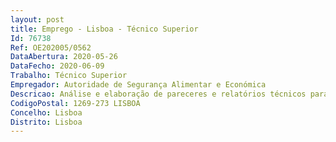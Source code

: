 ```yaml
--- 
layout: post
title: Emprego - Lisboa - Técnico Superior
Id: 76738
Ref: OE202005/0562
DataAbertura: 2020-05-26
DataFecho: 2020-06-09
Trabalho: Técnico Superior
Empregador: Autoridade de Segurança Alimentar e Económica
Descricao: Análise e elaboração de pareceres e relatórios técnicos para habilitar a tomada de decisão operacional, preparação de documentos de suporte técnica para planeamento de operações, a operacionalização e tratamento de informação dos sistemas de alerta comunitários – alimentar e económico Apoio técnico em projetos Europeus e ações de cooperação 
CodigoPostal: 1269-273 LISBOA
Concelho: Lisboa
Distrito: Lisboa
--- 
```

